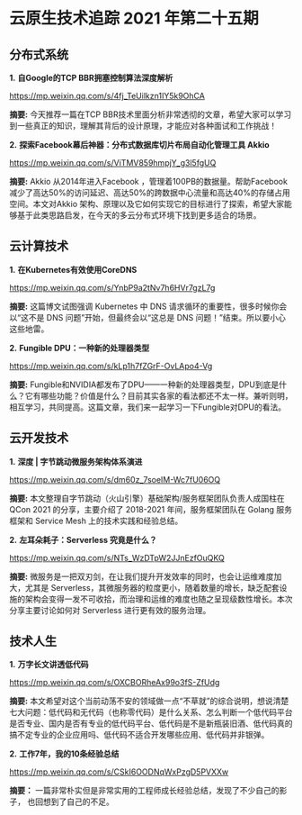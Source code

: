 # 云原生技术追踪 2021 年第二十五期

## 分布式系统

**1.** **自Google的TCP BBR拥塞控制算法深度解析**

https://mp.weixin.qq.com/s/4fj_TeUilkzn1IY5k9OhCA

**摘要:** 今天推荐一篇在TCP BBR技术里面分析非常透彻的文章，希望大家可以学习到一些真正的知识，理解其背后的设计原理，才能应对各种面试和工作挑战！

**2.** **探索Facebook幕后神器：分布式数据库切片布局自动化管理工具 Akkio**

https://mp.weixin.qq.com/s/ViTMV859hmpjY_g3l5fgUQ

**摘要:** Akkio 从2014年进入Facebook ，管理着100PB的数据量。帮助Facebook 减少了高达50%的访问延迟、高达50%的跨数据中心流量和高达40%的存储占用空间。本文对Akkio 架构、原理以及它如何实现它的目标进行了探索，希望大家能够基于此类思路启发，在今天的多云分布式环境下找到更多适合的场景。

## 云计算技术

**1.** **在Kubernetes有效使用CoreDNS**

https://mp.weixin.qq.com/s/YnbP9a2tNv7h6HVr7gzL7g

**摘要:** 这篇博文试图强调 Kubernetes 中 DNS 请求循环的重要性，很多时候你会以“这不是 DNS 问题”开始，但最终会以“这总是 DNS 问题！”结束。所以要小心这些地雷。

**2.** **Fungible DPU：一种新的处理器类型**

https://mp.weixin.qq.com/s/kLp1h7fZGrF-OvLApo4-Vg

**摘要:** Fungible和NVIDIA都发布了DPU——一种新的处理器类型，DPU到底是什么？它有哪些功能？价值是什么？目前其实各家的看法都还不太一样。兼听则明，相互学习，共同提高。这篇文章，我们来一起学习一下Fungible对DPU的看法。

## 云开发技术

**1.** **深度 | 字节跳动微服务架构体系演进**

https://mp.weixin.qq.com/s/dm60z_7soeIM-Wc7fU06OQ

**摘要:** 本文整理自字节跳动（火山引擎）基础架构/服务框架团队负责人成国柱在 QCon 2021 的分享，主要介绍了 2018-2021 年间，服务框架团队在 Golang 服务框架和 Service Mesh 上的技术实践和经验总结。

**2.** **左耳朵耗子：Serverless 究竟是什么？**

https://mp.weixin.qq.com/s/NTs_WzDTpW2JJnEzfOuQKQ

**摘要:** 微服务是一把双刃剑，在让我们提升开发效率的同时，也会让运维难度加大，尤其是 Serverless，其微服务器的粒度更小，随着数量的增长，缺乏配套设施的架构会变得一发不可收拾，而治理和运维的难度也随之呈现级数性增长。本次分享主要讨论如何对 Serverless 进行更有效的服务治理。

## 技术人生

**1.** **万字长文讲透低代码**

https://mp.weixin.qq.com/s/OXCBORheAx99o3fS-ZfUdg

**摘要:** 本文希望对这个当前动荡不安的领域做一点“不草就”的综合说明，想说清楚七大问题：低代码和无代码（也称零代码）是什么关系、怎么判断一个低代码平台是否专业、国内是否有专业的低代码平台、低代码是不是新瓶装旧酒、低代码真的搞不定专业的企业应用吗、低代码不适合开发哪些应用、低代码并非银弹。

**2.** **工作7年，我的10条经验总结**

https://mp.weixin.qq.com/s/CSkI6OODNqWxPzgD5PVXXw

**摘要：** 一篇非常朴实但是非常实用的工程师成长经验总结，发现了不少自己的影子， 也回想到了自己的不足。
